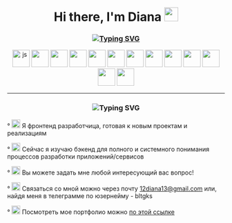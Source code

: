 <h1 align="center">Hi there, I'm Diana 
<img src="https://github.com/blackcater/blackcater/raw/main/images/Hi.gif" height="32"/></h1>
<h3 align="center"><a href="https://git.io/typing-svg"><img src="https://readme-typing-svg.herokuapp.com?font=Fira+Code&pause=1000&random=false&width=435&lines=Frontend+Developer+from+Kazan" alt="Typing SVG" /></a></h3>


<div align="center"><img src="https://cdn.jsdelivr.net/gh/devicons/devicon@latest/icons/javascript/javascript-original.svg" title="js" width="40" height="40"/> <img src="https://cdn.jsdelivr.net/gh/devicons/devicon@latest/icons/typescript/typescript-original.svg" width="40" height="40" /> <img src="https://cdn.jsdelivr.net/gh/devicons/devicon@latest/icons/html5/html5-original.svg" width="40" height="40"/> <img src="https://cdn.jsdelivr.net/gh/devicons/devicon@latest/icons/css3/css3-original.svg" width="40" height="40"/> <img src="https://cdn.jsdelivr.net/gh/devicons/devicon@latest/icons/react/react-original.svg" width="40" height="40" /> <img src="https://cdn.jsdelivr.net/gh/devicons/devicon@latest/icons/vuejs/vuejs-original.svg" width="40" height="40" /> <img src="https://cdn.jsdelivr.net/gh/devicons/devicon@latest/icons/nodejs/nodejs-original.svg" width="40" height="40"/> <img src="https://cdn.jsdelivr.net/gh/devicons/devicon@latest/icons/express/express-original.svg" width="40" height="40" />
<img src="https://cdn.jsdelivr.net/gh/devicons/devicon@latest/icons/npm/npm-original-wordmark.svg"  width="40" height="40"/> <img src="https://cdn.jsdelivr.net/gh/devicons/devicon@latest/icons/mongodb/mongodb-original.svg"  width="40" height="40"/> <img src="https://cdn.jsdelivr.net/gh/devicons/devicon@latest/icons/mysql/mysql-original.svg" width="40" height="40"/> <img src="https://cdn.jsdelivr.net/gh/devicons/devicon@latest/icons/git/git-original.svg" width="40" height="40"/> <img src="https://cdn.jsdelivr.net/gh/devicons/devicon@latest/icons/jest/jest-plain.svg" width="40" height="40"/></div> 

_______________

<h3 align="center" <a href="https://git.io/typing-svg"><img src="https://readme-typing-svg.herokuapp.com?font=Fira+Code&pause=1000&random=false&width=435&lines=Typing+%22about+me%22+..." alt="Typing SVG" /></a> </h3>

° <img src="https://github.com/DianaN7/DianaN7/assets/118924554/c4c94170-2c36-43e3-9d9a-2968bc4183af" width="20" height="20" /> Я фронтенд разработчица, готовая к новым проектам и реализациям

° <img src="https://github.com/DianaN7/DianaN7/assets/118924554/dfcb148b-1737-474d-ac51-7c7809e6dd87"  width="20" height="20"/> Сейчас я изучаю бэкенд для полного и системного понимания процессов разработки приложений/сервисов

° <img src="https://github.com/DianaN7/DianaN7/assets/118924554/97671773-b23a-4fb4-aae1-e53e9a2c094a"  width="20" height="20" /> Вы можете задать мне любой интересующий вас вопрос!
  
° <img src="https://github.com/DianaN7/DianaN7/assets/118924554/6ac9dd57-cbe6-46a2-9cb8-aec0c26f974c"  width="20" height="20"/> Связаться со мной можно через почту 12diana13@gmail.com или, найдя меня в телеграмме по юзернейму - bltgks 

° <img src="https://github.com/DianaN7/DianaN7/assets/118924554/33a57860-85ae-4e6b-b39b-8254d36c4045"  width="20" height="20"/> Посмотреть мое портфолио можно <a href="https://portfolio-diana-nagimovas-projects.vercel.app/">по этой ссылке</a>




